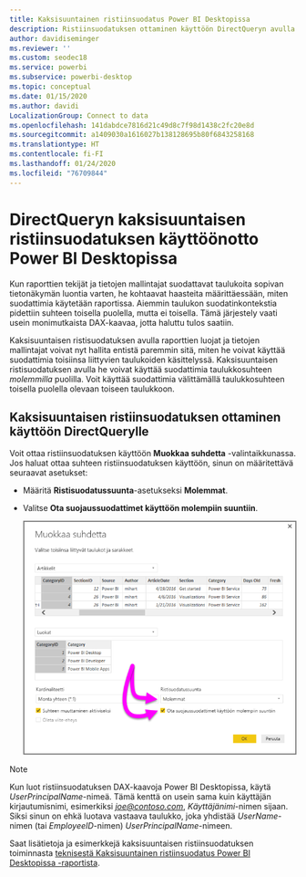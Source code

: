 ```yaml
---
title: Kaksisuuntainen ristiinsuodatus Power BI Desktopissa
description: Ristiinsuodatuksen ottaminen käyttöön DirectQueryn avulla Power BI Desktopissa
author: davidiseminger
ms.reviewer: ''
ms.custom: seodec18
ms.service: powerbi
ms.subservice: powerbi-desktop
ms.topic: conceptual
ms.date: 01/15/2020
ms.author: davidi
LocalizationGroup: Connect to data
ms.openlocfilehash: 141dabdce7816d21c49d8c7f98d1438c2fc20e8d
ms.sourcegitcommit: a1409030a1616027b138128695b80f6843258168
ms.translationtype: HT
ms.contentlocale: fi-FI
ms.lasthandoff: 01/24/2020
ms.locfileid: "76709844"
---
```

# <a name="enable-bidirectional-cross-filtering-for-directquery-in-power-bi-desktop"></a>DirectQueryn kaksisuuntaisen ristiinsuodatuksen käyttöönotto Power BI Desktopissa

Kun raporttien tekijät ja tietojen mallintajat suodattavat taulukoita sopivan tietonäkymän luontia varten, he kohtaavat haasteita määrittäessään, miten suodattimia käytetään raportissa. Aiemmin taulukon suodatinkontekstia pidettiin suhteen toisella puolella, mutta ei toisella. Tämä järjestely vaati usein monimutkaista DAX-kaavaa, jotta haluttu tulos saatiin.

Kaksisuuntaisen ristisuodatuksen avulla raporttien luojat ja tietojen mallintajat voivat nyt hallita entistä paremmin sitä, miten he voivat käyttää suodattimia toisiinsa liittyvien taulukoiden käsittelyssä. Kaksisuuntaisen ristisuodatuksen avulla he voivat käyttää suodattimia taulukkosuhteen *molemmilla* puolilla. Voit käyttää suodattimia välittämällä taulukkosuhteen toisella puolella olevaan toiseen taulukkoon.

## <a name="enable-bidirectional-cross-filtering-for-directquery"></a>Kaksisuuntaisen ristiinsuodatuksen ottaminen käyttöön DirectQuerylle

Voit ottaa ristiinsuodatuksen käyttöön **Muokkaa suhdetta** -valintaikkunassa. Jos haluat ottaa suhteen ristiinsuodatuksen käyttöön, sinun on määritettävä seuraavat asetukset:

* Määritä **Ristisuodatussuunta**-asetukseksi **Molemmat**.
* Valitse **Ota suojaussuodattimet käyttöön molempiin suuntiin**.

  ![Määritä kaksisuuntainen ristiinsuodatus Power BI Desktopissa.](media/desktop-bidirectional-filtering/bidirectional-filtering_2.png)

> [!NOTE]
> Kun luot ristiinsuodatuksen DAX-kaavoja Power BI Desktopissa, käytä *UserPrincipalName*-nimeä. Tämä kenttä on usein sama kuin käyttäjän kirjautumisnimi, esimerkiksi <em>joe@contoso.com</em>, *Käyttäjänimi*-nimen sijaan. Siksi sinun on ehkä luotava vastaava taulukko, joka yhdistää *UserName*-nimen (tai *EmployeeID*-nimen) *UserPrincipalName*-nimeen.

Saat lisätietoja ja esimerkkejä kaksisuuntaisen ristiinsuodatuksen toiminnasta [teknisestä Kaksisuuntainen ristiinsuodatus Power BI Desktopissa -raportista](https://download.microsoft.com/download/2/7/8/2782DF95-3E0D-40CD-BFC8-749A2882E109/Bidirectional%20cross-filtering%20in%20Analysis%20Services%202016%20and%20Power%20BI.docx).

